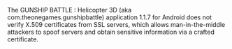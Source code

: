 The GUNSHIP BATTLE : Helicopter 3D (aka com.theonegames.gunshipbattle) application 1.1.7 for Android does not verify X.509 certificates from SSL servers, which allows man-in-the-middle attackers to spoof servers and obtain sensitive information via a crafted certificate.